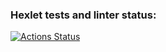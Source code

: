 ### Hexlet tests and linter status:
[![Actions Status](https://github.com/iliakhlyzov/backend-project-lvl3/workflows/hexlet-check/badge.svg)](https://github.com/iliakhlyzov/backend-project-lvl3/actions)